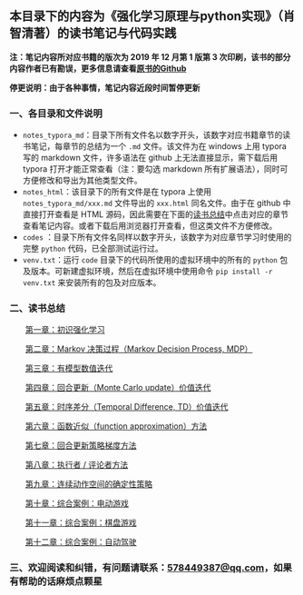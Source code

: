 ## 本目录下的内容为《强化学习原理与python实现》（肖智清著）的读书笔记与代码实践

**注：笔记内容所对应书籍的版次为 2019 年 12 月第 1 版第 3 次印刷，该书的部分内容作者已有勘误，更多信息请查看[原书的Github][13]**

**停更说明：由于各种事情，笔记内容近段时间暂停更新**

### 一、各目录和文件说明

- `notes_typora_md`：目录下所有文件名以数字开头，该数字对应书籍章节的读书笔记，每章节的总结为一个 `.md` 文件。该文件为在 windows 上用 typora 写的 markdown 文件，许多语法在 github 上无法直接显示，需下载后用 typora 打开才能正常查看（注：要勾选 markdown 所有扩展语法），同时可方便修改和导出为其他类型文件。
- `notes_html`：该目录下的所有文件是在 typora 上使用 `notes_typora_md/xxx.md` 文件导出的 `xxx.html` 同名文件。由于在 github 中直接打开查看是 HTML 源码，因此需要在下面的[读书总结](#二读书总结)中点击对应的章节查看笔记内容。或者下载后用浏览器打开查看，但这类文件不方便修改。
- `codes` ：目录下所有文件名同样以数字开头，该数字为对应章节学习时使用的完整 `python` 代码，已全部测试运行过。
- `venv.txt`：运行 `code` 目录下的代码所使用的虚拟环境中的所有的 `python` 包及版本。可新建虚拟环境，然后在虚拟环境中使用命令 `pip install -r venv.txt` 来安装所有的包及对应版本。

### 二、读书总结

&emsp;&emsp;[第一章：初识强化学习][1]

&emsp;&emsp;[第二章：Markov 决策过程（Markov Decision Process, MDP）][2]

&emsp;&emsp;[第三章：有模型数值迭代][3]

&emsp;&emsp;[第四章：回合更新（Monte Carlo update）价值迭代][4]

&emsp;&emsp;[第五章：时序差分（Temporal Difference, TD）价值迭代][5]

&emsp;&emsp;[第六章：函数近似（function approximation）方法][6]

&emsp;&emsp;[第七章：回合更新策略梯度方法][7]

&emsp;&emsp;[第八章：执行者 / 评论者方法][8]

&emsp;&emsp;[第九章：连续动作空间的确定性策略][9]

&emsp;&emsp;[第十章：综合案例：电动游戏][10]

&emsp;&emsp;[第十一章：综合案例：棋盘游戏][11]

&emsp;&emsp;[第十二章：综合案例：自动驾驶][12]

[1]:https://anesck.github.io/M-D-R_learning_notes/RLTPI/notes_html/1.chapter_one.html	"查看笔记"
[2]:https://anesck.github.io/M-D-R_learning_notes/RLTPI/notes_html/2.chapter_two.html	"查看笔记"
[3]:https://anesck.github.io/M-D-R_learning_notes/RLTPI/notes_html/3.chapter_three.html	"查看笔记"
[4]:https://anesck.github.io/M-D-R_learning_notes/RLTPI/notes_html/4.chapter_four.html	"查看笔记"
[5]:https://anesck.github.io/M-D-R_learning_notes/RLTPI/notes_html/5.chapter_five.html	"查看笔记"
[6]:https://anesck.github.io/M-D-R_learning_notes/RLTPI/notes_html/6.chapter_six.html	"查看笔记"
[7]:https://anesck.github.io/M-D-R_learning_notes/RLTPI/notes_html/7.chapter_seven.html	"查看笔记"
[8]:https://anesck.github.io/M-D-R_learning_notes/RLTPI/notes_html/8.chapter_eight.html	"查看笔记"
[9]:https://anesck.github.io/M-D-R_learning_notes/RLTPI/notes_html/9.chapter_nine.html	"查看笔记"
[10]:https://anesck.github.io/M-D-R_learning_notes/RLTPI/notes_html/10.chapter_ten.html	"查看笔记"
[11]:https://anesck.github.io/M-D-R_learning_notes/RLTPI/notes_html/11.chapter_eleven.html	"查看笔记"
[12]:https://anesck.github.io/M-D-R_learning_notes/RLTPI/notes_html/12.chapter_twelve.html	"查看笔记"
[13]: https://github.com/ZhiqingXiao/rl-book

### 三、欢迎阅读和纠错，有问题请联系：<578449387@qq.com>，如果有帮助的话麻烦点颗星

